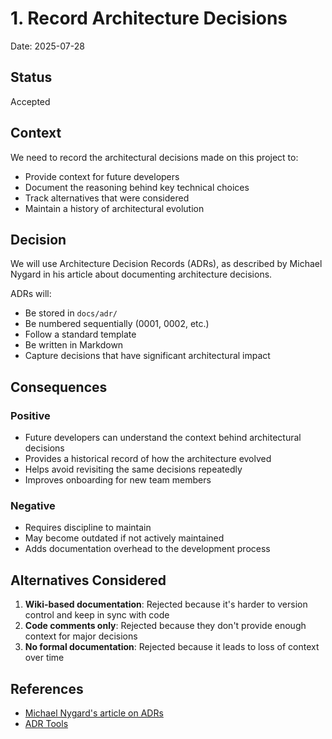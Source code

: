 # 1. Record Architecture Decisions

Date: 2025-07-28

## Status

Accepted

## Context

We need to record the architectural decisions made on this project to:

- Provide context for future developers
- Document the reasoning behind key technical choices
- Track alternatives that were considered
- Maintain a history of architectural evolution

## Decision

We will use Architecture Decision Records (ADRs), as described by Michael Nygard in his article about documenting architecture decisions.

ADRs will:

- Be stored in `docs/adr/`
- Be numbered sequentially (0001, 0002, etc.)
- Follow a standard template
- Be written in Markdown
- Capture decisions that have significant architectural impact

## Consequences

### Positive

- Future developers can understand the context behind architectural decisions
- Provides a historical record of how the architecture evolved
- Helps avoid revisiting the same decisions repeatedly
- Improves onboarding for new team members

### Negative

- Requires discipline to maintain
- May become outdated if not actively maintained
- Adds documentation overhead to the development process

## Alternatives Considered

1. **Wiki-based documentation**: Rejected because it's harder to version control and keep in sync with code
2. **Code comments only**: Rejected because they don't provide enough context for major decisions
3. **No formal documentation**: Rejected because it leads to loss of context over time

## References

- [Michael Nygard's article on ADRs](http://thinkrelevance.com/blog/2011/11/15/documenting-architecture-decisions)
- [ADR Tools](https://github.com/npryce/adr-tools)
